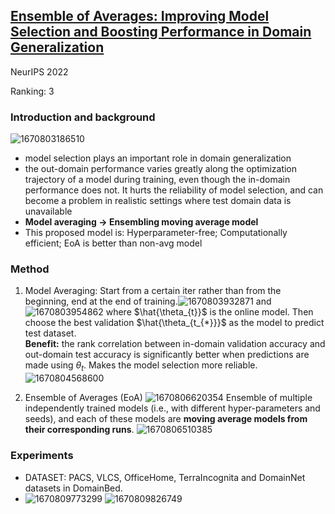 ## [Ensemble of Averages: Improving Model Selection and Boosting Performance in Domain Generalization](https://arxiv.org/abs/2110.10832)
NeurIPS 2022

Ranking: 3

### Introduction and background
![1670803186510](https://user-images.githubusercontent.com/46414159/206936883-f5a47d8b-1a07-4eb0-8766-145b5cdec3db.png)

- model selection plays an important role in domain generalization
- the out-domain performance varies greatly along the optimization trajectory of a model during training, even though the in-domain performance does not. It hurts the reliability of model selection, and can become a problem in realistic settings where test domain data is unavailable
- **Model averaging -> Ensembling moving average model**
- This proposed model is: Hyperparameter-free; Computationally efficient; EoA is better than non-avg model

### Method
1. Model Averaging: Start from a certain iter rather than from the beginning, end at the end of training.![1670803932871](https://user-images.githubusercontent.com/46414159/206937485-f549b849-310c-4edc-9976-8509f3598455.png)
and ![1670803954862](https://user-images.githubusercontent.com/46414159/206937507-8b671397-8df9-4400-9186-b7a65c75c397.png)
where $\hat{\theta_{t}}$ is the online model. Then choose the best validation $\hat{\theta_{t_{*}}}$ as the model to predict test dataset.   
**Benefit:**  the rank correlation between in-domain validation accuracy and out-domain test accuracy is significantly better when predictions are made using $\theta_{t}$. Makes the model selection more reliable.
![1670804568600](https://user-images.githubusercontent.com/46414159/206938074-18710ac8-cf5b-4b15-9617-8cd0e028db13.png)

2. Ensemble of Averages (EoA)
![1670806620354](https://user-images.githubusercontent.com/46414159/206940136-b216a280-f14a-4cb4-837b-72717b5b1a67.png)
Ensemble of multiple independently trained models (i.e., with different hyper-parameters and seeds), and each of these models are **moving average models from their corresponding runs**.
![1670806510385](https://user-images.githubusercontent.com/46414159/206940008-156a19d6-d91b-4d16-b133-16e4a62666f8.png)

### Experiments
- DATASET: PACS, VLCS, OfficeHome, TerraIncognita and DomainNet datasets in DomainBed. 
- ![1670809773299](https://user-images.githubusercontent.com/46414159/206944076-bc20b21d-ce2e-44c2-abe0-61e7f4a968d0.png)
![1670809826749](https://user-images.githubusercontent.com/46414159/206944154-6a31b015-04ef-4825-9e95-362d21b9edae.png)

